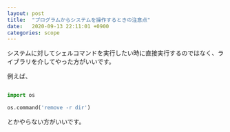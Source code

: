 ```yaml
---
layout: post
title:  "プログラムからシステムを操作するときの注意点"
date:   2020-09-13 22:11:01 +0900
categories: scope
---
```

システムに対してシェルコマンドを実行したい時に直接実行するのではなく、ライブラリを介してやった方がいいです。

例えば、
```python

import os

os.command('remove -r dir')
```
とかやらない方がいいです。
